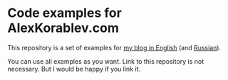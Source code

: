 # Code examples for AlexKorablev.com

This repository is a set of examples for [my blog in English](https://www.alexkorablev.com) (and [Russian](https://www.alexkorablev.ru)).

You can use all examples as you want. Link to this repository is not necessary. But I would be happy if you link it.